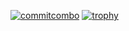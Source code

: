 [![commitcombo](http://commitcombo.com/get?user={RiGun-k}&theme={theme})](https://github.com/devxb/CommitCombo)
[![trophy](https://github-profile-trophy.vercel.app/?username=RiGun-k&theme=onedark)](https://github.com/ryo-ma/github-profile-trophy)
